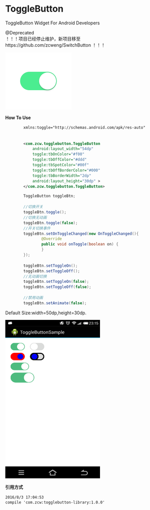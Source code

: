 ToggleButton
============

ToggleButton Widget For Android Developers

@Deprecated  
！！！项目已经停止维护，新项目移至https://github.com/zcweng/SwitchButton ！！！

<img src="./images/21879.gif"/>

<b>How To Use</b>
```xml
        xmlns:toggle="http://schemas.android.com/apk/res-auto"


        <com.zcw.togglebutton.ToggleButton
            android:layout_width="54dp"
            toggle:tbOnColor="#f00"
            toggle:tbOffColor="#ddd"
            toggle:tbSpotColor="#00f"
            toggle:tbOffBorderColor="#000"
            toggle:tbBorderWidth="2dp"
            android:layout_height="30dp" >
        </com.zcw.togglebutton.ToggleButton>
```

```java
        ToggleButton toggleBtn;
        
        //切换开关
        toggleBtn.toggle();
        //切换无动画
        toggleBtn.toggle(false);
        //开关切换事件
        toggleBtn.setOnToggleChanged(new OnToggleChanged(){
                @Override
                public void onToggle(boolean on) {
                }
        });
        
        toggleBtn.setToggleOn();
        toggleBtn.setToggleOff();
        //无动画切换
        toggleBtn.setToggleOn(false);
        toggleBtn.setToggleOff(false);
        
        //禁用动画
        toggleBtn.setAnimate(false);
```
Default Size:width=50dp,height=30dp.


<img src="./images/device-2014-08-31-231538.png" width="300" height="500"/>

<b>引用方式</b>
```
2016/8/3 17:04:53 
compile 'com.zcw:togglebutton-library:1.0.0'
```
